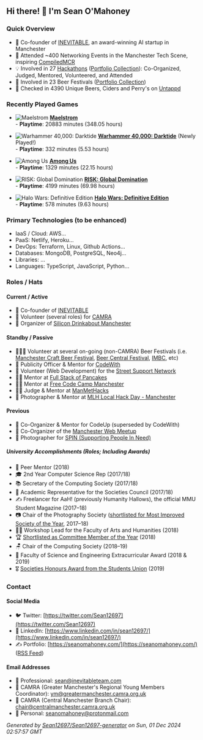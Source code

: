 ## Hi there! 👋 I'm Sean O'Mahoney

### Quick Overview

- 🚀 Co-founder of [INEVITABLE](https://inevitableinnovations.com/), an award-winning AI startup in Manchester
- 🤝 Attended ~400 Networking Events in the Manchester Tech Scene, inspiring [CompiledMCR](https://compiledmcr.com/)
- 💡 Involved in 27 [Hackathons](https://hackathon.guide/) ([Portfolio Collection](https://seanomahoney.com/timeline/collection/hackathons)): Co-Organized, Judged, Mentored, Volunteered, and Attended
- 🎪 Involved in 23 Beer Festivals ([Portfolio Collection](https://seanomahoney.com/timeline/collection/beer-festivals))
- 🍻 Checked in 4390 Unique Beers, Ciders and Perry's on [Untappd](https://untappd.com/user/sean12697)

### Recently Played Games

- ![Maelstrom](https:&#x2F;&#x2F;cdn.cloudflare.steamstatic.com&#x2F;steamcommunity&#x2F;public&#x2F;images&#x2F;apps&#x2F;764050&#x2F;57df73812f6cf73650be25c1abb7aa3d77c9edf5.jpg) **[Maelstrom](https:&#x2F;&#x2F;store.steampowered.com&#x2F;app&#x2F;764050})**   
        - **Playtime**: 20883 minutes (348.05 hours)

- ![Warhammer 40,000: Darktide](https:&#x2F;&#x2F;cdn.cloudflare.steamstatic.com&#x2F;steamcommunity&#x2F;public&#x2F;images&#x2F;apps&#x2F;1361210&#x2F;c4e0990ff034cf6c48fb96649229e6362b866629.jpg) **[Warhammer 40,000: Darktide](https:&#x2F;&#x2F;store.steampowered.com&#x2F;app&#x2F;1361210})** (Newly Played!)  
        - **Playtime**: 332 minutes (5.53 hours)

- ![Among Us](https:&#x2F;&#x2F;cdn.cloudflare.steamstatic.com&#x2F;steamcommunity&#x2F;public&#x2F;images&#x2F;apps&#x2F;945360&#x2F;b82c3f46da8f3c918e1c9e0d18bd6fa8fcef6801.jpg) **[Among Us](https:&#x2F;&#x2F;store.steampowered.com&#x2F;app&#x2F;945360})**   
        - **Playtime**: 1329 minutes (22.15 hours)

- ![RISK: Global Domination](https:&#x2F;&#x2F;cdn.cloudflare.steamstatic.com&#x2F;steamcommunity&#x2F;public&#x2F;images&#x2F;apps&#x2F;1128810&#x2F;ecc6f7301e88a88e93edec1a3d4ddcc7ec9c5335.jpg) **[RISK: Global Domination](https:&#x2F;&#x2F;store.steampowered.com&#x2F;app&#x2F;1128810})**   
        - **Playtime**: 4199 minutes (69.98 hours)

- ![Halo Wars: Definitive Edition](https:&#x2F;&#x2F;cdn.cloudflare.steamstatic.com&#x2F;steamcommunity&#x2F;public&#x2F;images&#x2F;apps&#x2F;459220&#x2F;aaccc322973f4686ed7a7ef0bfafdd7832df2315.jpg) **[Halo Wars: Definitive Edition](https:&#x2F;&#x2F;store.steampowered.com&#x2F;app&#x2F;459220})**   
        - **Playtime**: 578 minutes (9.63 hours)


### Primary Technologies (to be enhanced)

- IaaS / Cloud: AWS...
- PaaS: Netlify, Heroku...
- DevOps: Terraform, Linux, Github Actions...
- Databases: MongoDB, PostgreSQL, Neo4j...
- Libraries: ...
- Languages: TypeScript, JavaScript, Python...

### Roles / Hats

#### Current / Active

- 👥 Co-founder of [INEVITABLE](https://inevitableinnovations.com/)
- 🙌 Volunteer (several roles) for [CAMRA](https://camra.org.uk/)
- 🥂 Organizer of [Silicon Drinkabout Manchester](https://twitter.com/drinkaboutmcr)

#### Standby / Passive

- 🧑‍🤝‍🧑 Volunteer at several on-going (non-CAMRA) Beer Festivals (i.e. [Manchester Craft Beer Festival](https://manchestercraftbeerfestival.com/), [Beer Central Festival](https://beercentralfestival.com/), [IMBC](https://www.indymanbeercon.co.uk/), etc)
- 📣 Publicity Officer & Mentor for [CodeWith](https://codewith.org.uk/people/)
- 🤝 Volunteer (Web Development) for the [Street Support Network](https://streetsupport.net/)
- 👨‍🍳 Mentor at [Full Stack of Pancakes](https://www.eventbrite.com/o/full-stack-of-pancakes-14858329308)
- 🧑‍🏫 Mentor at [Free Code Camp Manchester](https://www.facebook.com/groups/free.code.camp.manchester/)
- 👨‍⚖️ Judge & Mentor at [ManMetHacks](https://github.com/helloHackersSociety)
- 📸 Photographer & Mentor at [MLH Local Hack Day - Manchester](https://twitter.com/MMU_LHD)

#### Previous

- 👥 Co-Organizer & Mentor for CodeUp (superseded by CodeWith)
- 📢 Co-Organizer of the [Manchester Web Meetup](https://jamesseanwright.medium.com/the-future-of-manchester-web-meetup-8dbd15b2d677)
- 📸 Photographer for [SPIN (Supporting People In Need)](https://supportingpeopleinneed.org/)

##### University Accomplishments (Roles; Including Awards)

- 👥 Peer Mentor (2018)
- 🎓 2nd Year Computer Science Rep (2017/18)
- 📚 Secretary of the Computing Society (2017/18)
- 👥 Academic Representative for the Societies Council (2017/18)
- ✍️ Freelancer for AaH! (previously Humanity Hallows), the official MMU Student Magazine (2017–18)
- 📷 Chair of the Photography Society ([shortlisted for Most Improved Society of the Year](https://www.theunionmmu.org/articles/society-awards-2018-shortlists-announced), 2017–18)
- 🧑‍🏫 Workshop Lead for the Faculty of Arts and Humanities (2018)
- 🏆 [Shortlisted as Committee Member of the Year](https://www.theunionmmu.org/articles/society-awards-2018-shortlists-announced) (2018)
- 🪑 Chair of the Computing Society (2018–19)
- 🏅 Faculty of Science and Engineering Extracurricular Award (2018 & 2019)
- 🎖️ [Societies Honours Award from the Students Union](https://www.theunionmmu.org/opportunities/societies-awards/2019-winners) (2019)

### Contact

#### Social Media

- 🐦 Twitter: [https://twitter.com/Sean12697](https://twitter.com/Sean12697)
- 💼 LinkedIn: [https://www.linkedin.com/in/sean12697/](https://www.linkedin.com/in/sean12697/)
- ✍️ Portfolio: [https://seanomahoney.com/](https://seanomahoney.com/) ([RSS Feed](https://seanomahoney.com/rss.xml))

#### Email Addresses

- 📧 Professional: sean@inevitableteam.com
- 📧 CAMRA (Greater Manchester's Regional Young Members Coordinator): ym@greatermanchester.camra.org.uk
- 📧 CAMRA (Central Manchester Branch Chair): chair@centralmanchester.camra.org.uk
- 📧 Personal: seanomahoney@protonmail.com


*Generated by [Sean12697/Sean12697-generator](https://github.com/Sean12697/Sean12697-generator) on Sun, 01 Dec 2024 02:57:57 GMT*
